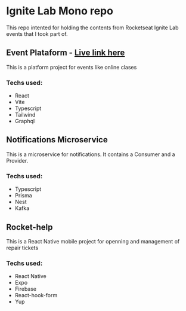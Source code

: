 # Ignite Lab Mono repo

This repo intented for holding the contents from Rocketseat Ignite Lab events that I took part of.

## Event Plataform - [Live link here](https://rocket-event.vercel.app/)

This is a platform project for events like online clases

### Techs used:
- React
- Vite
- Typescript
- Tailwind
- Graphql

## Notifications Microservice

This is a microservice for notifications. It contains a Consumer and a Provider.

### Techs used:
- Typescript
- Prisma
- Nest
- Kafka

## Rocket-help

This is a React Native mobile project for openning and management of repair tickets

### Techs used:
- React Native
- Expo
- Firebase
- React-hook-form
- Yup
